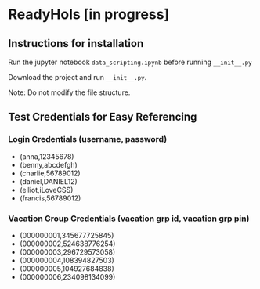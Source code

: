 # ReadyHols [in progress]

## Instructions for installation
Run the jupyter notebook `data_scripting.ipynb` before running `__init__.py`

Download the project and run `__init__.py`.

Note: Do not modify the file structure. 

## Test Credentials for Easy Referencing
### Login Credentials (username, password)
- (anna,12345678)
- (benny,abcdefgh)
- (charlie,56789012)
- (daniel,DANIEL12)
- (elliot,iLoveCSS)
- (francis,56789012)

### Vacation Group Credentials (vacation grp id, vacation grp pin)
- (000000001,345677725845)
- (000000002,524638776254)
- (000000003,296729573058)
- (000000004,108394827503)
- (000000005,104927684838)
- (000000006,234098134099)
